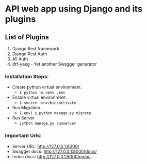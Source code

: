 # API web app using Django and its plugins

## List of Plugins

1. Django Rest framework
2. Django Rest Auth
3. All Auth
4. drf-yasg - Yet another Swagger generator

### Installation Steps:

- Create python virtual environment.
  - `$ python -m venv .env`
- Enable virtual environment.
  - `$ source .env/bin/activate`
- Run Migration
  - `(.env) $ python manage.py migrate`
- Run Server
  - `python manage.py runserver`

### Important Urls:

- Server URL: http://127.0.0.1:8000/
- Swagger docs: http://127.0.0.1:8000/docs/
- redoc docs: http://127.0.0.1:8000/redoc
